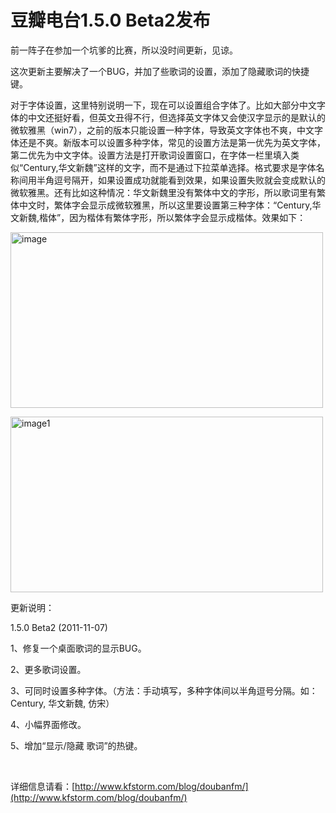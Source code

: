 # 豆瓣电台1.5.0 Beta2发布

前一阵子在参加一个坑爹的比赛，所以没时间更新，见谅。

这次更新主要解决了一个BUG，并加了些歌词的设置，添加了隐藏歌词的快捷键。

对于字体设置，这里特别说明一下，现在可以设置组合字体了。比如大部分中文字体的中文还挺好看，但英文丑得不行，但选择英文字体又会使汉字显示的是默认的微软雅黑（win7），之前的版本只能设置一种字体，导致英文字体也不爽，中文字体还是不爽。新版本可以设置多种字体，常见的设置方法是第一优先为英文字体，第二优先为中文字体。设置方法是打开歌词设置窗口，在字体一栏里填入类似“Century,华文新魏”这样的文字，而不是通过下拉菜单选择。格式要求是字体名称间用半角逗号隔开，如果设置成功就能看到效果，如果设置失败就会变成默认的微软雅黑。还有比如这种情况：华文新魏里没有繁体中文的字形，所以歌词里有繁体中文时，繁体字会显示成微软雅黑，所以这里要设置第三种字体：“Century,华文新魏,楷体”，因为楷体有繁体字形，所以繁体字会显示成楷体。效果如下：

[<img style="background-image: none; border-bottom: 0px; border-left: 0px; padding-left: 0px; padding-right: 0px; display: inline; border-top: 0px; border-right: 0px; padding-top: 0px" title="image" border="0" alt="image" src="http://up.kfstorm.com/blog/images/1.5.0-Beta2_11F52/image_thumb.jpg" width="500" height="281" />](http://up.kfstorm.com/blog/images/1.5.0-Beta2_11F52/image.jpg)

[<img style="background-image: none; border-bottom: 0px; border-left: 0px; padding-left: 0px; padding-right: 0px; display: inline; border-top: 0px; border-right: 0px; padding-top: 0px" title="image1" border="0" alt="image1" src="http://up.kfstorm.com/blog/images/1.5.0-Beta2_11F52/image1_thumb.jpg" width="500" height="281" />](http://up.kfstorm.com/blog/images/1.5.0-Beta2_11F52/image1.jpg)

<!--more--><p>更新说明：

1.5.0 Beta2 (2011-11-07)

1、修复一个桌面歌词的显示BUG。

2、更多歌词设置。

3、可同时设置多种字体。（方法：手动填写，多种字体间以半角逗号分隔。如：Century, 华文新魏, 仿宋）

4、小幅界面修改。

5、增加“显示/隐藏 歌词”的热键。

&#160;

详细信息请看：[http://www.kfstorm.com/blog/doubanfm/](http://www.kfstorm.com/blog/doubanfm/)
